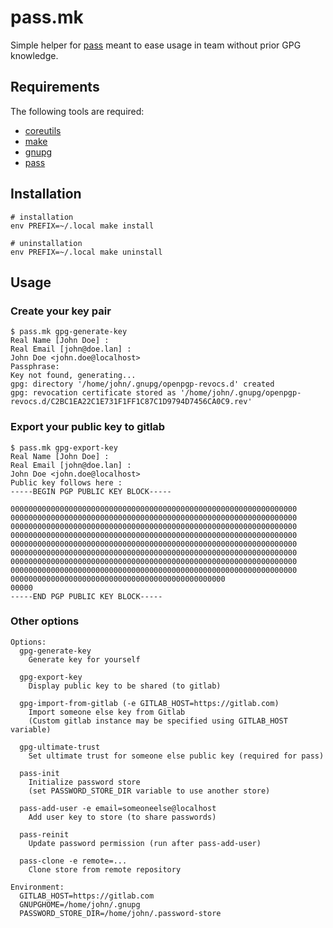 # pass.mk

Simple helper for [pass](https://www.passwordstore.org/) meant to ease usage in
team without prior GPG knowledge.

## Requirements

The following tools are required:
- [coreutils](https://www.gnu.org/software/coreutils/)
- [make](https://www.gnu.org/software/make/)
- [gnupg](https://www.gnupg.org/)
- [pass](https://www.passwordstore.org/)

## Installation

```
# installation
env PREFIX=~/.local make install

# uninstallation
env PREFIX=~/.local make uninstall
```

## Usage

### Create your key pair

```
$ pass.mk gpg-generate-key
Real Name [John Doe] :
Real Email [john@doe.lan] :
John Doe <john.doe@localhost>
Passphrase:
Key not found, generating...
gpg: directory '/home/john/.gnupg/openpgp-revocs.d' created
gpg: revocation certificate stored as '/home/john/.gnupg/openpgp-revocs.d/C2BC1EA22C1E731F1FF1C87C1D9794D7456CA0C9.rev'
```

### Export your public key to gitlab

```
$ pass.mk gpg-export-key
Real Name [John Doe] :
Real Email [john@doe.lan] :
John Doe <john.doe@localhost>
Public key follows here :
-----BEGIN PGP PUBLIC KEY BLOCK-----

0000000000000000000000000000000000000000000000000000000000000000
0000000000000000000000000000000000000000000000000000000000000000
0000000000000000000000000000000000000000000000000000000000000000
0000000000000000000000000000000000000000000000000000000000000000
0000000000000000000000000000000000000000000000000000000000000000
0000000000000000000000000000000000000000000000000000000000000000
0000000000000000000000000000000000000000000000000000000000000000
0000000000000000000000000000000000000000000000000000000000000000
000000000000000000000000000000000000000000000000
00000
-----END PGP PUBLIC KEY BLOCK-----
```

### Other options

```
Options:
  gpg-generate-key
    Generate key for yourself

  gpg-export-key
    Display public key to be shared (to gitlab)

  gpg-import-from-gitlab (-e GITLAB_HOST=https://gitlab.com)
    Import someone else key from Gitlab
    (Custom gitlab instance may be specified using GITLAB_HOST variable)

  gpg-ultimate-trust
    Set ultimate trust for someone else public key (required for pass)

  pass-init
    Initialize password store
    (set PASSWORD_STORE_DIR variable to use another store)

  pass-add-user -e email=someoneelse@localhost
    Add user key to store (to share passwords)

  pass-reinit
    Update password permission (run after pass-add-user)

  pass-clone -e remote=...
    Clone store from remote repository

Environment:
  GITLAB_HOST=https://gitlab.com
  GNUPGHOME=/home/john/.gnupg
  PASSWORD_STORE_DIR=/home/john/.password-store
```

